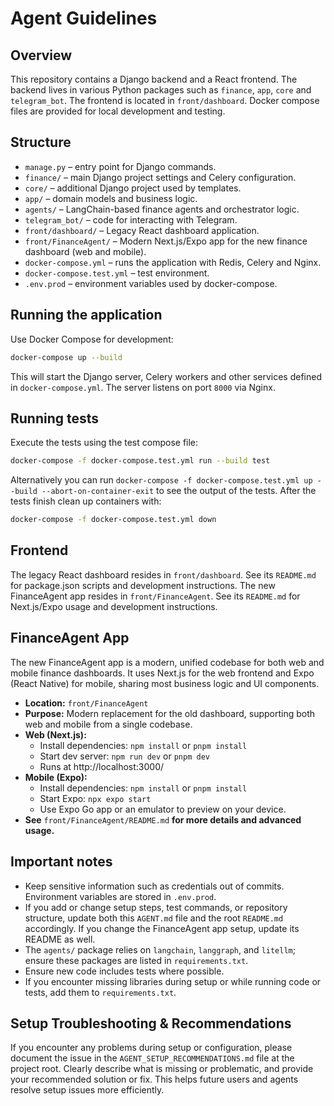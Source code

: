 # Agent Guidelines

## Overview
This repository contains a Django backend and a React frontend. The backend lives in various Python packages such as `finance`, `app`, `core` and `telegram_bot`. The frontend is located in `front/dashboard`. Docker compose files are provided for local development and testing.

## Structure
- `manage.py` – entry point for Django commands.
- `finance/` – main Django project settings and Celery configuration.
- `core/` – additional Django project used by templates.
- `app/` – domain models and business logic.
- `agents/` – LangChain-based finance agents and orchestrator logic.
- `telegram_bot/` – code for interacting with Telegram.
- `front/dashboard/` – Legacy React dashboard application.
- `front/FinanceAgent/` – Modern Next.js/Expo app for the new finance dashboard (web and mobile).
- `docker-compose.yml` – runs the application with Redis, Celery and Nginx.
- `docker-compose.test.yml` – test environment.
- `.env.prod` – environment variables used by docker-compose.

## Running the application
Use Docker Compose for development:

```bash
docker-compose up --build
```

This will start the Django server, Celery workers and other services defined in `docker-compose.yml`. The server listens on port `8000` via Nginx.

## Running tests
Execute the tests using the test compose file:

```bash
docker-compose -f docker-compose.test.yml run --build test
```

Alternatively you can run `docker-compose -f docker-compose.test.yml up --build --abort-on-container-exit` to see the output of the tests. After the tests finish clean up containers with:

```bash
docker-compose -f docker-compose.test.yml down
```

## Frontend
The legacy React dashboard resides in `front/dashboard`. See its `README.md` for package.json scripts and development instructions.
The new FinanceAgent app resides in `front/FinanceAgent`. See its `README.md` for Next.js/Expo usage and development instructions.

## FinanceAgent App

The new FinanceAgent app is a modern, unified codebase for both web and mobile finance dashboards. It uses Next.js for the web frontend and Expo (React Native) for mobile, sharing most business logic and UI components.

- **Location:** `front/FinanceAgent`
- **Purpose:** Modern replacement for the old dashboard, supporting both web and mobile from a single codebase.
- **Web (Next.js):**
  - Install dependencies: `npm install` or `pnpm install`
  - Start dev server: `npm run dev` or `pnpm dev`
  - Runs at http://localhost:3000/
- **Mobile (Expo):**
  - Install dependencies: `npm install` or `pnpm install`
  - Start Expo: `npx expo start`
  - Use Expo Go app or an emulator to preview on your device.
- **See** `front/FinanceAgent/README.md` **for more details and advanced usage.**

## Important notes
- Keep sensitive information such as credentials out of commits. Environment variables are stored in `.env.prod`.
- If you add or change setup steps, test commands, or repository structure, update both this `AGENT.md` file and the root `README.md` accordingly. If you change the FinanceAgent app setup, update its README as well.
- The `agents/` package relies on `langchain`, `langgraph`, and `litellm`; ensure these packages are listed in `requirements.txt`.
- Ensure new code includes tests where possible.
- If you encounter missing libraries during setup or while running code or tests, add them to `requirements.txt`.

## Setup Troubleshooting & Recommendations

If you encounter any problems during setup or configuration, please document the issue in the `AGENT_SETUP_RECOMMENDATIONS.md` file at the project root. Clearly describe what is missing or problematic, and provide your recommended solution or fix. This helps future users and agents resolve setup issues more efficiently.

